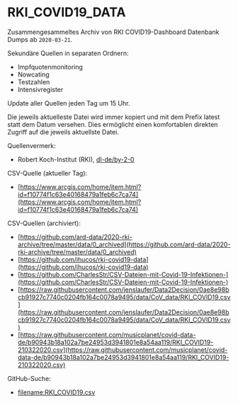 # RKI_COVID19_DATA

Zusammengesammeltes Archiv von RKI COVID19-Dashboard Datenbank Dumps ab `2020-03-21`.

Sekundäre Quellen in separaten Ordnern:

- Impfquotenmonitoring
- Nowcating
- Testzahlen
- Intensivregister 

Update aller Quellen jeden Tag um 15 Uhr.

Die jeweils aktuelleste Datei wird immer kopiert und mit dem Prefix latest statt dem Datum versehen. Dies ermöglicht einen komfortablen direkten Zugriff auf die jeweils aktuellste Datei.

Quellenvermerk: 
- Robert Koch-Institut (RKI), [dl-de/by-2-0](https://www.govdata.de/dl-de/by-2-0)

CSV-Quelle (aktueller Tag):
- [https://www.arcgis.com/home/item.html?id=f10774f1c63e40168479a1feb6c7ca74](https://www.arcgis.com/home/item.html?id=f10774f1c63e40168479a1feb6c7ca74)

CSV-Quellen (archiviert):
- [https://github.com/ard-data/2020-rki-archive/tree/master/data/0_archived](https://github.com/ard-data/2020-rki-archive/tree/master/data/0_archived)
- [https://github.com/ihucos/rki-covid19-data](https://github.com/ihucos/rki-covid19-data)
- [https://github.com/CharlesStr/CSV-Dateien-mit-Covid-19-Infektionen-](https://github.com/CharlesStr/CSV-Dateien-mit-Covid-19-Infektionen-)
- [https://raw.githubusercontent.com/jenslaufer/Data2Decision/0ae8e98bcb91927c7740c0204fb164c0078a9495/data/CoV_data/RKI_COVID19.csv](https://raw.githubusercontent.com/jenslaufer/Data2Decision/0ae8e98bcb91927c7740c0204fb164c0078a9495/data/CoV_data/RKI_COVID19.csv)
- [https://raw.githubusercontent.com/musicplanet/covid-data-de/b90943b18a102a7be24953d3941801e8a54aa119/RKI_COVID19-210322020.csv](https://raw.githubusercontent.com/musicplanet/covid-data-de/b90943b18a102a7be24953d3941801e8a54aa119/RKI_COVID19-210322020.csv)

GitHub-Suche:
- [filename:RKI_COVID19.csv](https://github.com/search?p=5&q=filename%3ARKI_COVID19.csv&type=Code)

